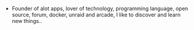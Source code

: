 - Founder of alot apps, lover of technology, programming language, open source, forum, docker, unraid and arcade, I like to discover and learn new things..
  <br>


















































































































































































































































































































































































































































































































































































































































































































































































































































































































































































































































































































































































































































































































































































































































































































































































































































































































































































































































































































































































































































































































































































































































































































































































































































































































































































































































































































































































































































































































































































































































































































































































































































































































































































































































































































































































































































































































































































































































































































































































































































